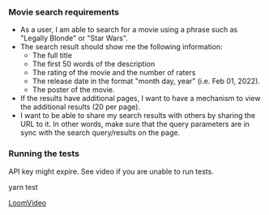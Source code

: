 
### Movie search requirements
- As a user, I am able to search for a movie using a phrase such as "Legally Blonde" or "Star Wars".
- The search result should show me the following information:
    - The full title
    - The first 50 words of the description
    - The rating of the movie and the number of raters
    - The release date in the format "month day, year" (i.e. Feb 01, 2022).
    - The poster of the movie.
- If the results have additional pages, I want to have a mechanism to view the additional results (20 per page).
- I want to be able to share my search results with others by sharing the URL to it. In other words, make sure that
the query parameters are in sync with the search query/results on the page.

### Running the tests
API key might expire. See video if you are unable to run tests.

yarn test

[LoomVideo](https://www.loom.com/share/b156b91561954fcbacc30b2043457e42?sid=cccaa154-7281-4e78-8a04-ef8e61723ec6)
